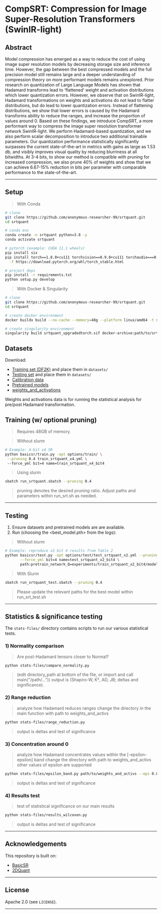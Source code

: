 # CompSRT: Compression for Image Super-Resolution Transformers (SwinIR-light)

## Abstract

Model compression has emerged as a way to reduce the cost of using image super resolution models by decreasing storage size and inference time. However, the gap between the best compressed models and the full precision model still remains large and a deeper understanding of compression theory on more performant models remains unexplored. Prior research on quantization of Large Language Models has shown that Hadamard transforms lead to ‘flattened’ weight and activation distributions which lower quantization errors. However, we observe that on SwinIR-light, Hadamard transformations on weights and activations do not lead to flatter distributions, but do lead to lower quantization errors. Instead of flattening distributions, we show that lower errors is caused by the Hadamard transforms ability to reduce the ranges, and increase the proportion of values around $0$. Based on these findings, we introduce CompSRT, a more performant way to compress the image super resolution transformer network SwinIR-light. We perform Hadamard-based quantization, and we also perform scalar decomposition to introduce two additional trainable parameters. Our quantization performance statistically significantly surpasses the current state-of-the-art in metrics with gains as large as 1.53 db, and visibly improves visual quality by reducing blurriness at all bitwidths. At $3$-$4$ bits, to show our method is compatible with pruning for increased compression, we also prune $40\%$ of weights and show that we can achieve $6.67$-$15\%$ reduction in bits per parameter with comparable performance to the state-of-the-art.  

---


## Setup 

> With Conda 

```bash
# clone
git clone https://github.com/anonymous-researcher-99/srtquant.git
cd srtquant

# conda env
conda create -n srtquant python=3.8 -y
conda activate srtquant

# pytorch (example: CUDA 11.1 wheels)
pip install six
pip install torch==1.8.0+cu111 torchvision==0.9.0+cu111 torchaudio===0.8.0 \
  -f https://download.pytorch.org/whl/torch_stable.html

# project deps
pip install -r requirements.txt
python setup.py develop
```
> With Docker & Singularity 

```bash
# clone
git clone https://github.com/anonymous-researcher-99/srtquant.git
cd srtquant

# create docker environment
docker buildx build --no-cache --memory=48g --platform linux/amd64 -t srtquant:upgradedtorch --output=type=docker,dest=srtquant_upgradedtorch.tar .

# create singularity environment 
singularity build srtquant_upgradedtorch.sif docker-archive:path/to/srtquant_upgradedtorch.tar
```

## Datasets
Download:

   * [Training set (DF2K)](https://drive.google.com/file/d/1TubDkirxl4qAWelfOnpwaSKoj3KLAIG4/view?usp=share_link) and place them in `datasets/`
   * [Testing set](https://drive.google.com/file/d/1yMbItvFKVaCT93yPWmlP3883XtJ-wSee/view?usp=sharing) and place them in `datasets/`
   * [Calibration data](https://drive.google.com/file/d/1UxgyQWrToZHxsMrPursuMBtyCcNjFwUA/view?usp=drive_link)  
   * [Pretrained models](https://drive.google.com/file/d/12g_64n-hhJJbvd6cpU7VakxruGRpzhP-/view?usp=drive_link) 
   * [weights_and_activations](https://drive.google.com/drive/folders/1oDRIULwXkslpqBCAFt4AxHvq57QQpoao?usp=share_link) 

Weights and activations data is for running the statistical analysis for pre/post Hadamard transformation. 


## Training (w/ optional pruning)
> Requires 48GB of memory. 

> Without slurm 
```bash
# Example: 4-bit x4 SR
python basicsr/train.py -opt options/train/ \
 --pruning 0.4 train_srtquant_x4.yml \ 
 --force_yml bit=4 name=train_srtquant_x4_bit4
 ```
> Using slurm 
```bash
sbatch run_srtquant.sbatch --pruning 0.4 
 ```
>pruning denotes the desired pruning ratio. Adjust paths and parameters within run_srt.sh as needed.  
---

## Testing 

1. Ensure datasets and pretrained models are are available.
3. Run (choosing the <best_model.pth> from the logs):
> Without slurm 
   ```bash
   # Example: reproduce x2 bit 4 results from Table 2 
   python basicsr/test.py -opt options/test/test_srtquant_x2.yml --pruning 0.4\
          --force_yml bit=4 name=test_srtquant_x2_bit4 \
          path:pretrain_network_Q=experiments/train_srtquant_x2_bit4/models/<best_model.pth>
  ```
>With Slurm 
```bash
sbatch run_srtquant_test.sbatch --pruning 0.4
```
> Please update the relevant paths for the best model within run_srt_test.sh 
---

## Statistics & significance testing

The `stats-files/` directory contains scripts to run our various statistical tests.

### 1) Normality comparison
> Are post-Hadamard tensors closer to Normal?
```bash
python stats-files/compare_normality.py
```
>(edit directory_path at bottom of the file, or import and call main("/path/..."))
> output is (Shapiro-W, K², AD, JB; deltas and significance).
### 2) Range reduction 
> analyze how Hadamard reduces ranges 
change the directory in the main function with path to weights_and_activs

```bash
python stats-files/range_reduction.py 
```
> output is deltas and test of significance

### 3) Concentration around 0 
>analyze how Hadamard concentrates values within the [-epsilon-epsilon] band
change the directory with path to weights_and_activs
other values of epsilon are supported 
```bash
python stats-files/epsilon_band.py path/to/weights_and_activs --eps 0.05 --by-type  
```
> output is deltas and test of significance

### 4) Results test  
> test of statistical significance on our main results 
```bash
python stats-files/results_wilcoxon.py 
```
> output is deltas and test of significance
---

## Acknowledgements

This repository is built on:

* [BasicSR](https://github.com/XPixelGroup/BasicSR)
* [2DQuant](https://github.com/Kai-Liu001/2DQuant)

---

## License

Apache 2.0 (see `LICENSE`).

---